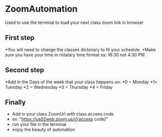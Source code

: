 # ZoomAutomation
Used to use the terminal to load your next class zoom link in browser

## First step
*You will need to change the classes dictonary to fit your schedule.
*Make sure you have your time in milatary time format
ex: 16:30 not 4:30 PM
## Second step
*Add in the Days of the week that your class happens on: 
*0 = Monday
*1= Tuesday
*2 = Wednesday
*3 = Thursday 
*4 = Friday
## Finally
* Add in your class ZoomUrl with class accees code
* ex: "https://us02web.zoom.us/j/{access code}"
* run your file in the terminal
* enjoy the beauty of automation
